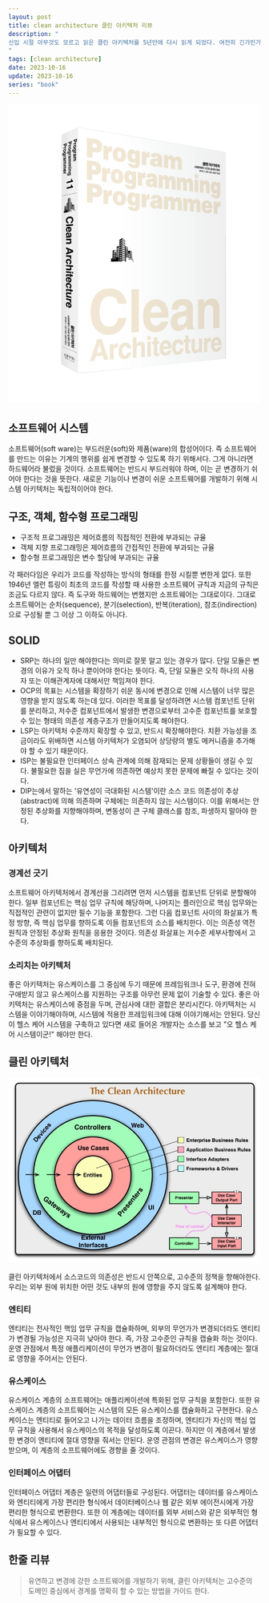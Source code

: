 ```yaml
---
layout: post
title: clean architecture 클린 아키텍처 리뷰
description: "
신입 시절 아무것도 모르고 읽은 클린 아키텍처를 5년만에 다시 읽게 되었다. 여전히 긴가민가한 내용도 많지만 책의 내용중 일부를 실무에서 사용하기도 하고, 화자의 의도를 이해하기 하는 부분도 많이 생긴것 같다. 간략해게 리뷰해본다.
"
tags: [clean architecture]
date: 2023-10-16
update: 2023-10-16
series: "book"
---
```


![](clean-architecture-01.png)

## 소프트웨어 시스템
소프트웨어(soft ware)는 부드러운(soft)와 제품(ware)의 합성어이다. 즉 소프트웨어를 만드는 이유는 기계의 행위를 쉽게 변경할 수 있도록 하기 위해서다. 그게 아니라면 하드웨어라 불렀을 것이다. 소프트웨어는 반드시 부드러워야 하며, 이는 곧 변경하기 쉬어야 한다는 것을 뜻한다. 새로운 기능이나 변경이 쉬운 소프트웨어를 개발하기 위해 시스템 아키텍처는 독립적이어야 한다.

## 구조, 객체, 함수형 프로그래밍
* 구조적 프로그래밍은 제어흐름의 직접적인 전환에 부과되는 규율
* 객체 지향 프로그래밍은 제어흐름의 간접적인 전환에 부과되는 규율
* 함수형 프로그래밍은 변수 할당에 부과되는 규율

각 패러다임은 우리가 코드를 작성하는 방식의 형태를 한정 시킬뿐 변한게 없다. 또한 1946년 엘런 튜링이 최초의 코드를 작성할 때 사용한 소프트웨어 규칙과 지금의 규칙은 조금도 다르지 않다.
즉 도구와 하드웨어는 변했지만 소프트웨어는 그대로이다. 그대로 소프트웨어는 순차(sequence), 분기(selection), 반복(iteration), 참조(indirection)으로 구성될 뿐 그 이상 그 이하도 아니다.

## SOLID
* SRP는 하나의 일만 해야한다는 의미로 잘못 알고 있는 경우가 많다. 단일 모듈은 변경의 이유가 오직 하나 뿐이어야 한다는 뜻이다. 즉, 단일 모듈은 오직 하나의 사용자 또는 이해관계자에 대해서만 책임져야 한다.
* OCP의 목표는 시스템을 확장하기 쉬운 동시에 변경으로 인해 시스템이 너무 많은 영향을 받지 않도록 하는데 있다. 이러한 목표를 달성하려면 시스템 컴포넌트 단위를 분리하고, 저수준 컴포넌트에서 발생한 변경으로부터 고수준 컴포넌트를 보호할 수 있는 형태의 의존성 계층구조가 만들어지도록 해야한다.
* LSP는 아키텍처 수준까지 확장할 수 있고, 반드시 확장해야한다. 치환 가능성을 조금이라도 위배하면 시스템 아키텍처가 오염되어 상당량의 별도 메커니즘을 추가해야 할 수 있기 때문이다.
* ISP는 불필요한 인터페이스 상속 관계에 의해 잠재되는 문제 상황들이 생길 수 있다. 불필요한 짐을 실은 무언가에 의존하면 예상치 못한 문제에 빠질 수 있다는 것이다.
* DIP는에서 말하는 '유연성이 극대화된 시스템'이란 소스 코드 의존성이 추상(abstract)에 의해 의존하며 구체에는 의존하지 않는 시스템이다. 이를 위해서는 안정된 추상화를 지향해야하며, 변동성이 큰 구체 클래스를 참조, 파생하지 말아야 한다.

## 아키텍처
### 경계선 긋기
소프트웨어 아키텍처에서 경계선을 그리려면 먼저 시스템을 컴포넌트 단위로 분할해야 한다. 일부 컴포넌트는 핵심 업무 규칙에 해당하며, 나머지는 플러인으로 핵심 업무와는 직접적인 관련이 없지만 필수 기능을 포함한다. 그런 다음 컴포넌트 사이의 화살표가 특정 방향, 즉 핵심 업무를 향하도록 이들 컴포넌트의 소스를 배치한다. 이는 의존성 역전 원칙과 안정된 추상화 원칙을 응용한 것이다. 의존성 화살표는 저수준 세부사항에서 고수준의 추상화를 향하도록 배치된다.

### 소리치는 아키텍처
좋은 아키텍처는 유스케이스를 그 중심에 두기 때문에 프레임워크나 도구, 환경에 전혀 구애받지 않고 유스케이스를 지원하는 구조를 아무런 문제 없이 기술할 수 있다. 좋은 아키텍처는 유스케이스에 중점을 두며, 관심사에 대한 결합은 분리시킨다. 아키텍처는 시스템을 이야기해야하며, 시스템에 적용한 프레임워크에 대해 이야기해서는 안된다. 당신이 헬스 케어 시스템을 구축하고 있다면 새로 들어온 개발자는 소스를 보고 "오 헬스 케어 시스템이군!" 해야만 한다.

## 클린 아키텍처
![clean-architecture](clean-architecture-02.png)

클린 아키텍처에서 소스코드의 의존성은 반드시 안쪽으로, 고수준의 정책을 향해야한다. 우리는 외부 원에 위치한 어떤 것도 내부의 원에 영향을 주지 않도록 설계해야 한다.
### 엔티티
엔티티는 전사적인 핵임 업무 규칙을 캡슐화하며, 외부의 무언가가 변경되더라도 엔티티가 변경될 가능성은 지극히 낮아야 한다. 즉, 가장 고수준인 규칙을 캡슐화 하는 것이다. 운영 관점에서 특정 애플리케이션이 무언가 변경이 필요하더라도 엔티티 계층에는 절대로 영향을 주어서는 안된다.

### 유스케이스
유스케이스 계층의 소프트웨어는 애플리케이션에 특화된 업무 규칙을 포함한다. 또한 유스케이스 계층의 소프트웨어는 시스템의 모든 유스케이스를 캡슐화하고 구현한다. 유스케이스는 엔티티로 들어오고 나가는 데이터 흐름을 조정하며, 엔티티가 자신의 핵심 업무 규칙을 사용해서 유스케이스의 목적을 달성하도록 이끈다. 하지만 이 계층에서 발생한 변경이 엔티티에 절대 영향을 줘서는 안된다. 운영 관점의 변경은 유스케이스가 영향 받으며, 이 계층의 소프트웨어에도 경향을 줄 것이다.

### 인터페이스 어댑터
인터페이스 어댑터 계층은 일련의 어댑터들로 구성된다. 어댑터는 데이터를 유스케이스와 엔티티에게 가장 편리한 형식에서 데이터베이스나 웹 같은 외부 에이전시에게 가장 편리한 형식으로 변환한다. 또한 이 계층에는 데이터를 외부 서비스와 같은 외부적인 형식에서 유스케이스나 엔티티에서 사용되는 내부적인 형식으로 변환하는 또 다른 어댑터가 필요할 수 있다.

## 한줄 리뷰
> 유연하고 변경에 강한 소프트웨어를 개발하기 위해, 클린 아키텍처는 고수준의 도메인 중심에서 경계를 명확히 할 수 있는 방법을 가이드 한다.

